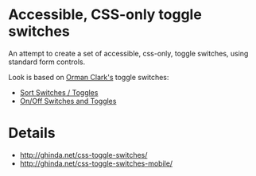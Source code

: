 # Accessible, CSS-only toggle switches

An attempt to create a set of accessible, css-only, toggle switches, using standard form controls.

Look is based on [Orman Clark's](http://www.premiumpixels.com/) toggle switches:

* [Sort Switches / Toggles](http://www.premiumpixels.com/freebies/sort-switches-toggles-psd/)
* [On/Off Switches and Toggles](http://www.premiumpixels.com/freebies/onoff-switches-and-toggles-psd/)

# Details

* http://ghinda.net/css-toggle-switches/
* http://ghinda.net/css-toggle-switches-mobile/
